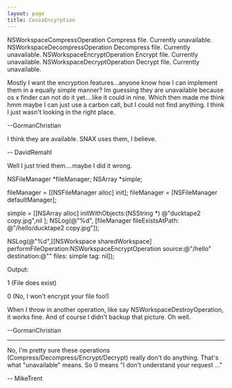 ```yaml
---
layout: page
title: CocoaEncyrption
---
```


NSWorkspaceCompressOperation	Compress file. Currently unavailable.
NSWorkspaceDecompressOperation	Decompress file. Currently unavailable.
NSWorkspaceEncryptOperation	Encrypt file. Currently unavailable.
NSWorkspaceDecryptOperation	Decrypt file. Currently unavailable.


Mostly I want the encryption features...anyone know how I can implement them in a equally simple manner? Im guessing they are unavailable  because os x finder can not do it yet....like it could in nine. Which then made me think hmm maybe I can just use a carbon call, but I could not find anything. I think I just wasn't looking in the right place.

--GormanChristian

I think they are available. SNAX uses them, I believe.

-- DavidRemahl

Well I just tried them....maybe I did it wrong.

    
NSFileManager *fileManager;
NSArray *simple;

fileManager = [[NSFileManager alloc] init];
fileManager = [NSFileManager defaultManager];

simple = [[NSArray alloc] initWithObjects:(NSString *)
                          @"ducktape2 copy.jpg",nil ];
NSLog(@"%d", [fileManager fileExistsAtPath:
                       @"/hello/ducktape2 copy.jpg"]);
 
NSLog(@"%d",[[NSWorkspace sharedWorkspace]
                  performFileOperation:NSWorkspaceEncryptOperation
                                source:@"/hello"
                           destination:@""
                                 files: simple
                                   tag: nil]);


Output:

1 (File does exist)

0 (No, I won't encrypt your file foo!)

When I throw in another operation, like say NSWorkspaceDestroyOperation, it works fine. And of course I didn't backup that picture. Oh well.

--GormanChristian

----

No, I'm pretty sure these operations (Compress/Decompress/Encrypt/Decrypt) really don't do anything. That's what "unavailable" means. So 0 means "I don't understand your request ..."

-- MikeTrent

